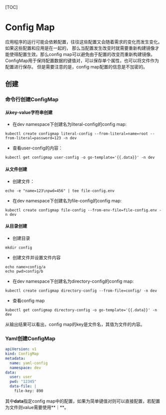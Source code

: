 [TOC]
# Config Map
应用程序的运行可能会依赖配置，往往这些配置又会随着需求的变化而发生变化。如果这些配置和应用是在一起的，
那么当配置发生改变时就需要重新构建镜像才能使得配置生效。那么config map可以避免由于配置的改变而重新构建镜像。
ConfigMap用于保持配置数据的键值对，可以保存单个属性，也可以将文件作为配置进行保存。
但是需要注意的是，config map配置的信息是不加密的。
## 创建
### 命令行创建ConfigMap
#### 从key-value字符串创建
- 在dev namespace下创建名为literal-config的config map:
```
kubectl create configmap literal-config --from-literal=name=root --from-literal=password=123 -n dev
```
- 查看user-config的内容：
```
kubectl get configmap user-config -o go-template='{{.data}}' -n dev
```
#### 从文件创建 
- 创建文件：
```
echo -e "name=123\npwd=456" | tee file-config.env
```
- 在dev namespace下创建名为file-config的config map:
```shell script
kubectl create configmap file-config --from-env-file=file-config.env -n dev
```
#### 从目录创建
- 创建目录
```shell script
mkdir config
```
- 创建文件并设置文件内容
```shell script
echo name>config/a
echo pwd>config/b
```
- 在dev namespace下创建名为directory-config的config map:
```shell script
kubectl create configmap directory-config --from-file=config/ -n dev
```
- 查看config map
```shell script
kubectl get configmap directory-config -o go-template='{{.data}}' -n dev
```
从输出结果可以看出，config map的key是文件名，其值为文件的内容。

### Yaml创建ConfigMap
```yaml
apiVersion: v1
kind: ConfigMap
metadata:
  name: yaml-config
  namespace: dev
data:
  user: user
  pwd: "12345"
  data-file: |
    file-key: 890
```

其中**data**指定config map中的配置，如果为简单键值对则可以直接配置，若配置为文件则value需要使用**｜**。





